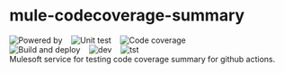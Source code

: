 # mule-codecoverage-summary
![Powered by](https://img.shields.io/badge/Powered%20by-Mulesoft-blue.svg)
&nbsp;&nbsp;
![Unit test](https://gist.githubusercontent.com/jpontdia/497b75eb7c74c14113baa9a875bed936/raw/mule-codecoverage-summary-ut.svg)
&nbsp;&nbsp;
![Code coverage](https://gist.githubusercontent.com/jpontdia/497b75eb7c74c14113baa9a875bed936/raw/mule-codecoverage-summary-cc.svg)
<br> 
![Build and deploy](https://github.com/jpontdia/mule-codecoverage-summary/actions/workflows/build.yml/badge.svg)
&nbsp;&nbsp;
![dev](https://badgen.net/github/checks/jpontdia/mule-codecoverage-summary/main/dev?label=Deployment%20dev)
&nbsp;&nbsp;
![tst](https://badgen.net/github/checks/jpontdia/mule-codecoverage-summary/main/tst?label=Deployment%20tst)
<br>
Mulesoft service for testing code coverage summary for github actions.  